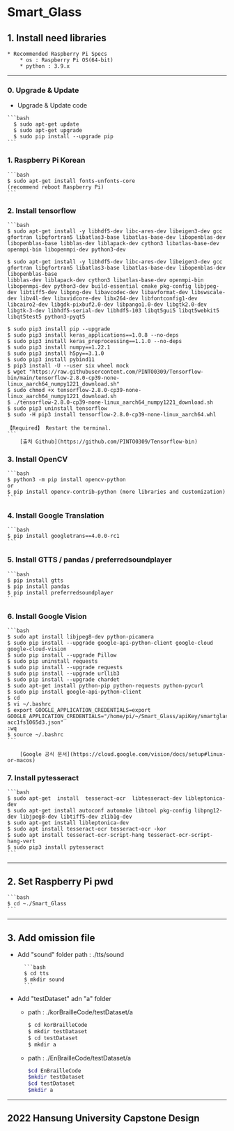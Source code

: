 # Smart_Glass

## 1. Install need libraries

    * Recommended Raspberry Pi Specs
        * os : Raspberry Pi OS(64-bit)
        * python : 3.9.x

___

### 0. Upgrade & Update
   * Upgrade & Update code

    ```bash
      $ sudo apt-get update
      $ sudo apt-get upgrade
      $ sudo pip install --upgrade pip
    ```

### 1. Raspberry Pi Korean

    ```bash
    $ sudo apt-get install fonts-unfonts-core
    (recommend reboot Raspberry Pi)
    ```

### 2. Install tensorflow

    ```bash
    $ sudo apt-get install -y libhdf5-dev libc-ares-dev libeigen3-dev gcc gfortran libgfortran5 libatlas3-base libatlas-base-dev libopenblas-dev libopenblas-base libblas-dev liblapack-dev cython3 libatlas-base-dev openmpi-bin libopenmpi-dev python3-dev

    $ sudo apt-get install -y libhdf5-dev libc-ares-dev libeigen3-dev gcc gfortran libgfortran5 libatlas3-base libatlas-base-dev libopenblas-dev libopenblas-base
    libblas-dev liblapack-dev cython3 libatlas-base-dev openmpi-bin libopenmpi-dev python3-dev build-essential cmake pkg-config libjpeg-dev libtiff5-dev libpng-dev libavcodec-dev libavformat-dev libswscale-dev libv4l-dev libxvidcore-dev libx264-dev libfontconfig1-dev libcairo2-dev libgdk-pixbuf2.0-dev libpango1.0-dev libgtk2.0-dev libgtk-3-dev libhdf5-serial-dev libhdf5-103 libqt5gui5 libqt5webkit5 libqt5test5 python3-pyqt5

    $ sudo pip3 install pip --upgrade
    $ sudo pip3 install keras_applications==1.0.8 --no-deps
    $ sudo pip3 install keras_preprocessing==1.1.0 --no-deps
    $ sudo pip3 install numpy==1.22.1
    $ sudo pip3 install h5py==3.1.0
    $ sudo pip3 install pybind11
    $ pip3 install -U --user six wheel mock
    $ wget "https://raw.githubusercontent.com/PINTO0309/Tensorflow-bin/main/tensorflow-2.8.0-cp39-none-linux_aarch64_numpy1221_download.sh"
    $ sudo chmod +x tensorflow-2.8.0-cp39-none-linux_aarch64_numpy1221_download.sh
    $ ./tensorflow-2.8.0-cp39-none-linux_aarch64_numpy1221_download.sh
    $ sudo pip3 uninstall tensorflow
    $ sudo -H pip3 install tensorflow-2.8.0-cp39-none-linux_aarch64.whl

    【Required】 Restart the terminal.
    ```
        [출처 Github](https://github.com/PINTO0309/Tensorflow-bin)

### 3. Install OpenCV

    ```bash
    $ python3 -m pip install opencv-python
    or
    $ pip install opencv-contrib-python (more libraries and customization)
    ```

### 4. Install Google Translation

    ```bash
    $ pip install googletrans==4.0.0-rc1
    ```

### 5. Install GTTS / pandas / preferredsoundplayer

    ```bash
    $ pip install gtts
    $ pip install pandas
    $ pip install preferredsoundplayer
    ```

### 6. Install Google Vision

    ```bash
    $ sudo apt install libjpeg8-dev python-picamera
    $ sudo pip install --upgrade google-api-python-client google-cloud google-cloud-vision
    $ sudo pip install --upgrade Pillow
    $ sudo pip uninstall requests
    $ sudo pip install --upgrade requests
    $ sudo pip install --upgrade urllib3
    $ sudo pip install --upgrade chardet
    $ sudo apt-get install python-pip python-requests python-pycurl
    $ sudo pip install google-api-python-client
    $ cd
    $ vi ~/.bashrc
    $ export GOOGLE_APPLICATION_CREDENTIALS=export GOOGLE_APPLICATION_CREDENTIALS="/home/pi/~/Smart_Glass/apiKey/smartglasss-acc1fs1065d3.json"
    :wq
    $ source ~/.bashrc
    ```

        [Google 공식 문서](https://cloud.google.com/vision/docs/setup#linux-or-macos)

### 7. Install pytesseract

    ```bash
    $ sudo apt-get  install  tesseract-ocr  libtesseract-dev libleptonica-dev 
    $ sudo apt-get install autoconf automake libtool pkg-config libpng12-dev libjpeg8-dev libtiff5-dev zlib1g-dev
    $ sudo apt-get install libleptonica-dev
    $ sudo apt install tesseract-ocr tesseract-ocr -kor
    $ sudo apt install tesseract-ocr-script-hang tesseract-ocr-script-hang-vert
    $ sudo pip3 install pytesseract
    ```

___

## 2. Set Raspberry Pi pwd

    ```bash
    $ cd ~./Smart_Glass
    ```

___

## 3. Add omission file

* Add "sound" folder
    path : ./tts/sound

        ```bash
        $ cd tts
        $ mkdir sound
        ```

* Add "testDataset" adn "a" folder
    * path : ./korBrailleCode/testDataset/a

        ```bash
        $ cd korBrailleCode
        $ mkdir testDataset
        $ cd testDataset
        $ mkdir a
        ```

    * path : ./EnBrailleCode/testDataset/a

        ```bash
        $cd EnBrailleCode
        $mkdir testDataset
        $cd testDataset
        $mkdir a
        ```

___

## 2022 Hansung University Capstone Design
